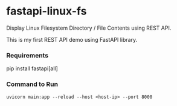 # fastapi-linux-fs
Display Linux Filesystem Directory / File Contents using REST API. 

This is my first REST API demo using FastAPI library. 

### Requirements
pip install fastapi[all]

### Command to Run
`uvicorn main:app --reload --host <host-ip> --port 8000`
